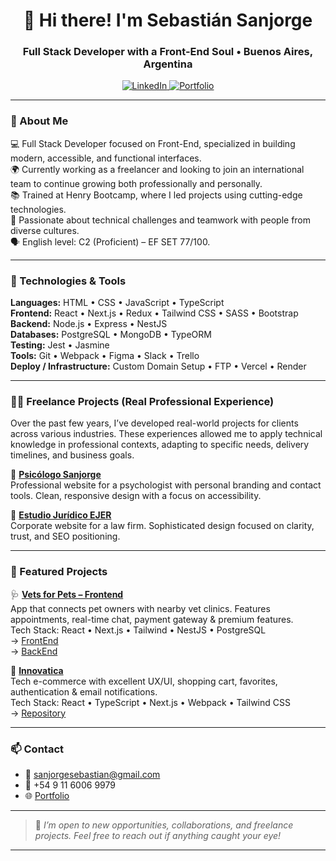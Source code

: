 <h1 align="center">👋 Hi there! I'm Sebastián Sanjorge</h1>
<h3 align="center">Full Stack Developer with a Front-End Soul • Buenos Aires, Argentina</h3>

<p align="center">
  <a href="https://www.linkedin.com/in/sebastian-sanjorge-frontend-developer/" target="_blank">
    <img src="https://img.shields.io/badge/LinkedIn-blue?style=for-the-badge&logo=linkedin" alt="LinkedIn" />
  </a>
  
  <a href="https://ssanjorge.netlify.app/" target="_blank">
    <img src="https://img.shields.io/badge/Portfolio-brown?style=for-the-badge" alt="Portfolio" />
  </a>
</p>

---

### 🚀 About Me

💻 Full Stack Developer focused on Front-End, specialized in building modern, accessible, and functional interfaces.  
🌍 Currently working as a freelancer and looking to join an international team to continue growing both professionally and personally.  
📚 Trained at Henry Bootcamp, where I led projects using cutting-edge technologies.  
🧠 Passionate about technical challenges and teamwork with people from diverse cultures.  
🗣 English level: C2 (Proficient) – EF SET 77/100.

---

### 🧰 Technologies & Tools

**Languages:** HTML • CSS • JavaScript • TypeScript  
**Frontend:** React • Next.js • Redux • Tailwind CSS • SASS • Bootstrap  
**Backend:** Node.js • Express • NestJS  
**Databases:** PostgreSQL • MongoDB • TypeORM  
**Testing:** Jest • Jasmine  
**Tools:** Git • Webpack • Figma • Slack • Trello  
**Deploy / Infrastructure:** Custom Domain Setup • FTP • Vercel • Render

---

### 🧑‍💼 Freelance Projects (Real Professional Experience)

Over the past few years, I’ve developed real-world projects for clients across various industries. These experiences allowed me to apply technical knowledge in professional contexts, adapting to specific needs, delivery timelines, and business goals.

🔹 **[Psicólogo Sanjorge](https://psicologosanjorge.com.ar/)**  
Professional website for a psychologist with personal branding and contact tools. Clean, responsive design with a focus on accessibility.

🔹 **[Estudio Jurídico EJER](https://ejer.com.ar/)**  
Corporate website for a law firm. Sophisticated design focused on clarity, trust, and SEO positioning.

---

### 💼 Featured Projects

🩺 **[Vets for Pets – Frontend](https://front-pf-vets-for-pets-main.vercel.app/)**  
App that connects pet owners with nearby vet clinics. Features appointments, real-time chat, payment gateway & premium features.  
Tech Stack: React • Next.js • Tailwind • NestJS • PostgreSQL  
→ [FrontEnd](https://github.com/tiansanjorge/VetsForPets-Front)  
→ [BackEnd](https://github.com/tiansanjorge/VetsForPets-Back)

🛒 **[Innovatica](https://innovaticatech.vercel.app/)**  
Tech e-commerce with excellent UX/UI, shopping cart, favorites, authentication & email notifications.  
Tech Stack: React • TypeScript • Next.js • Webpack • Tailwind CSS  
→ [Repository](https://github.com/tiansanjorge/innovatica)

---

### 📫 Contact

- 📩 sanjorgesebastian@gmail.com  
- 📱 +54 9 11 6006 9979  
- 🌐 [Portfolio](https://ssanjorge.netlify.app/)

---

> 💬 *I’m open to new opportunities, collaborations, and freelance projects. Feel free to reach out if anything caught your eye!*

---
